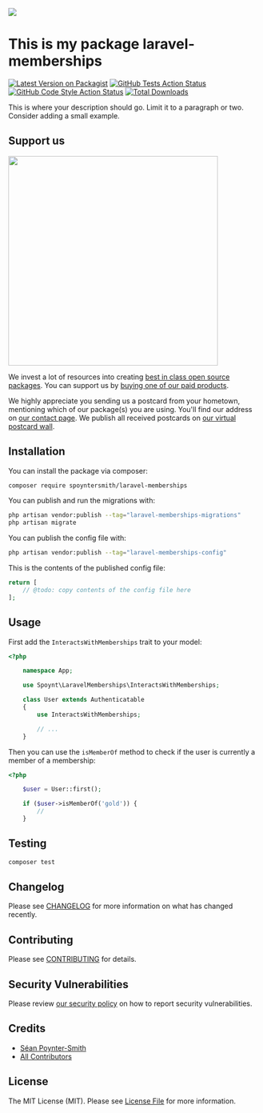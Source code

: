 
[<img src="https://github-ads.s3.eu-central-1.amazonaws.com/support-ukraine.svg?t=1" />](https://supportukrainenow.org)

# This is my package laravel-memberships

[![Latest Version on Packagist](https://img.shields.io/packagist/v/spoyntersmith/laravel-memberships.svg?style=flat-square)](https://packagist.org/packages/spoyntersmith/laravel-memberships)
[![GitHub Tests Action Status](https://img.shields.io/github/workflow/status/spoyntersmith/laravel-memberships/run-tests?label=tests)](https://github.com/spoyntersmith/laravel-memberships/actions?query=workflow%3Arun-tests+branch%3Amain)
[![GitHub Code Style Action Status](https://img.shields.io/github/workflow/status/spoyntersmith/laravel-memberships/Check%20&%20fix%20styling?label=code%20style)](https://github.com/spoyntersmith/laravel-memberships/actions?query=workflow%3A"Check+%26+fix+styling"+branch%3Amain)
[![Total Downloads](https://img.shields.io/packagist/dt/spoyntersmith/laravel-memberships.svg?style=flat-square)](https://packagist.org/packages/spoyntersmith/laravel-memberships)

This is where your description should go. Limit it to a paragraph or two. Consider adding a small example.

## Support us

[<img src="https://github-ads.s3.eu-central-1.amazonaws.com/laravel-memberships.jpg?t=1" width="419px" />](https://spatie.be/github-ad-click/laravel-memberships)

We invest a lot of resources into creating [best in class open source packages](https://spatie.be/open-source). You can support us by [buying one of our paid products](https://spatie.be/open-source/support-us).

We highly appreciate you sending us a postcard from your hometown, mentioning which of our package(s) you are using. You'll find our address on [our contact page](https://spatie.be/about-us). We publish all received postcards on [our virtual postcard wall](https://spatie.be/open-source/postcards).

## Installation

You can install the package via composer:

```bash
composer require spoyntersmith/laravel-memberships
```

You can publish and run the migrations with:

```bash
php artisan vendor:publish --tag="laravel-memberships-migrations"
php artisan migrate
```

You can publish the config file with:

```bash
php artisan vendor:publish --tag="laravel-memberships-config"
```

This is the contents of the published config file:

```php
return [
    // @todo: copy contents of the config file here
];
```

## Usage

First add the `InteractsWithMemberships` trait to your model:

```php
<?php

    namespace App;

    use Spoynt\LaravelMemberships\InteractsWithMemberships;

    class User extends Authenticatable
    {
        use InteractsWithMemberships;

        // ...
    }
```

Then you can use the `isMemberOf` method to check if the user is currently a member of a membership:

```php
<?php

    $user = User::first();

    if ($user->isMemberOf('gold')) {
        //
    }
```

## Testing

```bash
composer test
```

## Changelog

Please see [CHANGELOG](CHANGELOG.md) for more information on what has changed recently.

## Contributing

Please see [CONTRIBUTING](https://github.com/spatie/.github/blob/main/CONTRIBUTING.md) for details.

## Security Vulnerabilities

Please review [our security policy](../../security/policy) on how to report security vulnerabilities.

## Credits

- [Séan Poynter-Smith](https://github.com/spoyntersmith)
- [All Contributors](../../contributors)

## License

The MIT License (MIT). Please see [License File](LICENSE.md) for more information.
